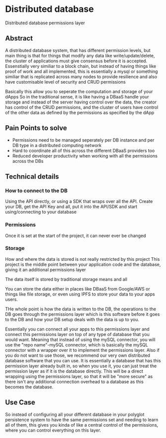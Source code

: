 # Distributed database
Distributed database permissions layer


## Abstract
A distributed database system, that has different permission levels,
but main thing is that for things that modify any data like write/update/delete,
the cluster of applications must give consensus before it is accepted.
Essenstially very similiar to a block chain, but instead of having things like proof of work and all implemented, this is essentially
a mysql or something similiar that is replicated across many nodes to provide resilience
and also have customisable level of security and CRUD permissions

Basically this allow you to seperate the computation and storage of your dApps
So in the traditional sense, it is like having a DBaaS handle your storage and instead of the server having control over the data,
the creator has control of the CRUD permissions,
and the cluster of users have control of the other data as defined by the permissions as specified by the dApp


## Pain Points to solve
- Permissions need to be managed seperately per DB instance and per DB type in a distributed computing network
- Hard to coordinate all of this across the different DBaaS providers too
- Reduced developer productivity when working with all the permissions across the DBs


## Technical details
### How to connect to the DB
Using the API directly, or using a SDK that wraps over all the API.
Create your DB, get the API Key and all, put it into the API/SDK and start using/connecting to your database

### Permissions
Once it is set at the start of the project, it can never ever be changed

### Storage
How and where the data is stored is not really restricted by this project
This project is the middle point between your application code and the database, giving it an additional permissions layer

The data itself is stored by traditional storage means and all

You can store the data either in places like DBaaS from Google/AWS or things like file storage, or even using IPFS to store your data to your apps users.

THe whole point is how the data is written to the DB, the operations to the DB goes through the permissions layer which is this software before it goes to the DB and how your DB setup deals with the data is up to you.


Essentially you can connect all your apps to this permissions layer and connect this permissions layer on top of any type of database that you would want.
Meaning that instead of using the mySQL connector, you will use the "repo name"-mySQL connector, which is basically the mySQL connector with a wrapper over it to implement the permissions layer.
Also if you do not want to use those, we recommend our very own distributed database software that you can use. It is essentially a database that has this permission layer already built in, so when you use it, you can just treat the permission layer as if it is the database directly.
This will be a direct wrapping using the permissions layer, so that it will be "more secure" as there isn't any additional connection overhead to a database as this becomes the database.




## Use Case
So instead of configuring all your different database in your polyglot persistence system to have the same permissions set and needing to learn all of them, this gives you kinda of like a central control of the permissions, where you can control everything on this layer.